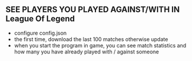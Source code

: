 ## SEE PLAYERS YOU PLAYED AGAINST/WITH IN League Of Legend
- configure config.json
- the first time, download the last 100 matches otherwise update
- when you start the program in game, you can see match statistics and how many you have already played with / against someone 